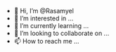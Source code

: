 - 👋 Hi, I’m @Rasamyel
- 👀 I’m interested in ...
- 🌱 I’m currently learning ...
- 💞️ I’m looking to collaborate on ...
- 📫 How to reach me ...

<!---
Rasamyel/Rasamyel is a ✨ special ✨ repository because its `README.md` (this file) appears on your GitHub profile.
You can click the Preview link to take a look at your changes.
--->
